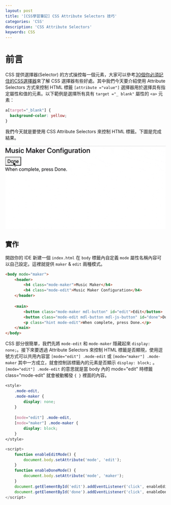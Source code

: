 ```yaml
---
layout: post
title: '[CSS學習筆記] CSS Attribute Selectors 技巧'
categories: 'CSS'
description: 'CSS Attribute Selectors'
keywords: CSS
---
```


# 前言
CSS 提供選擇器(Selector) 的方式操控每一個元素，大家可以參考[30個你必須記住的CSS選擇器](https://code.tutsplus.com/zh-hant/tutorials/the-30-css-selectors-you-must-memorize--net-16048)來了解 CSS 選擇器有些好處。其中我們今天要介紹使用 Attribute Selectors 方式來控制 HTML 標籤 `[attribute ="value"]` 選擇器用於選擇具有指定屬性和值的元素。以下範例是選擇所有具有 `target ="_ blank"` 屬性的 `<a>` 元素：

```css
a[target="_blank"] {
  background-color: yellow;
}
```

我們今天就是要使用 CSS Attribute Selectors 來控制 HTML 標籤。下圖是完成結果。

![](/images/posts/css/2021/img1100307-1.gif)

## 實作
開啟你的 IDE 新建一個 `index.html` 在 `body` 標籤內自定義 `mode` 屬性名稱內容可以自己設定。這裡就提供 `maker` & `edit` 兩種模式。

```html
<body mode="maker">
    <header>
        <h4 class="mode-maker">Music Maker</h4>
        <h4 class="mode-edit">Music Maker Configuration</h4>
    </header>

    <main>
        <button class="mode-maker mdl-button" id="edit">Edit</button>
        <button class="mode-edit mdl-button mdl-js-button" id="done">Done</button>
        <p class="hint mode-edit">When complete, press Done.</p>
    </main>
</body>
```

CSS 部分很簡單，我們先將 `mode-edit` 和 `mode-maker` 隱藏起來 `display: none;`。接下來要透過 Attribute Selectors 來控制 HTML 標籤是否顯現，使用逗號方式可以共用內容當 `[mode="edit"] .mode-edit` 或 `[mode="maker"] .mode-maker` 其中一方成立，就會控制該標籤內的元素是否顯示 `display: block;` 。 `[mode="edit"] .mode-edit` 的意思就是當 body 內的 mode="edit" 時標籤 class="mode-edit" 就會被動觸發 `{ }`  裡面的內容。

```css
<style>
    .mode-edit,
    .mode-maker {
        display: none;
    }

    [mode="edit"] .mode-edit,
    [mode="maker"] .mode-maker {
        display: block;
    }
</style>
```



```js
<script>
    function enableEditMode() {
        document.body.setAttribute('mode', 'edit');
    }
    function enableDoneMode() {
        document.body.setAttribute('mode', 'maker');
    }
    document.getElementById('edit').addEventListener('click', enableEditMode);
    document.getElementById('done').addEventListener('click', enableDoneMode);
</script>
```
